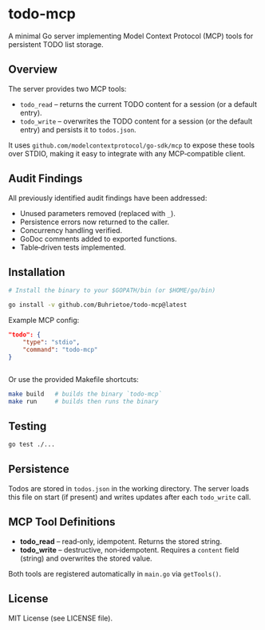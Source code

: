 # todo-mcp

A minimal Go server implementing Model Context Protocol (MCP) tools for persistent TODO list storage.

## Overview

The server provides two MCP tools:
- `todo_read` – returns the current TODO content for a session (or a default entry).
- `todo_write` – overwrites the TODO content for a session (or the default entry) and persists it to `todos.json`.

It uses `github.com/modelcontextprotocol/go-sdk/mcp` to expose these tools over STDIO, making it easy to integrate with any MCP‑compatible client.

## Audit Findings

All previously identified audit findings have been addressed:
- Unused parameters removed (replaced with `_`).
- Persistence errors now returned to the caller.
- Concurrency handling verified.
- GoDoc comments added to exported functions.
- Table‑driven tests implemented.

## Installation

```sh
# Install the binary to your $GOPATH/bin (or $HOME/go/bin)

go install -v github.com/Buhrietoe/todo-mcp@latest
```

Example MCP config:

```json
"todo": {
    "type": "stdio",
    "command": "todo-mcp"
}
```

```
```
Or use the provided Makefile shortcuts:

```sh
make build   # builds the binary `todo-mcp`
make run     # builds then runs the binary
```

## Testing

```sh
go test ./...
```

## Persistence

Todos are stored in `todos.json` in the working directory. The server loads this file on start (if present) and writes updates after each `todo_write` call.

## MCP Tool Definitions

- **todo_read** – read‑only, idempotent. Returns the stored string.
- **todo_write** – destructive, non‑idempotent. Requires a `content` field (string) and overwrites the stored value.

Both tools are registered automatically in `main.go` via `getTools()`.

## License

MIT License (see LICENSE file).
